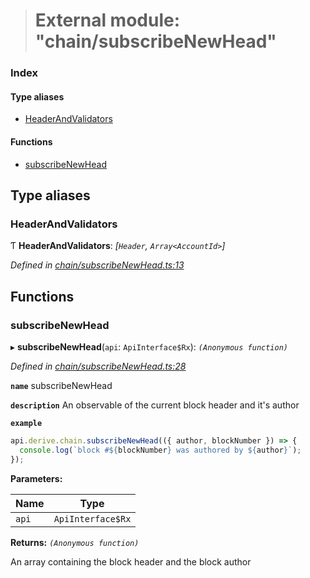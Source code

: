 > # External module: "chain/subscribeNewHead"

### Index

#### Type aliases

* [HeaderAndValidators](_chain_subscribenewhead_.md#headerandvalidators)

#### Functions

* [subscribeNewHead](_chain_subscribenewhead_.md#subscribenewhead)

## Type aliases

###  HeaderAndValidators

Ƭ **HeaderAndValidators**: *[`Header`, `Array<AccountId>`]*

*Defined in [chain/subscribeNewHead.ts:13](https://github.com/polkadot-js/api/blob/557699e/packages/api-derive/src/chain/subscribeNewHead.ts#L13)*

## Functions

###  subscribeNewHead

▸ **subscribeNewHead**(`api`: `ApiInterface$Rx`): *`(Anonymous function)`*

*Defined in [chain/subscribeNewHead.ts:28](https://github.com/polkadot-js/api/blob/557699e/packages/api-derive/src/chain/subscribeNewHead.ts#L28)*

**`name`** subscribeNewHead

**`description`** An observable of the current block header and it's author

**`example`** 
<BR>

```javascript
api.derive.chain.subscribeNewHead(({ author, blockNumber }) => {
  console.log(`block #${blockNumber} was authored by ${author}`);
});
```

**Parameters:**

Name | Type |
------ | ------ |
`api` | `ApiInterface$Rx` |

**Returns:** *`(Anonymous function)`*

An array containing the block header and the block author